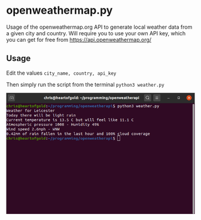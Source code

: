 # openweathermap.py

Usage of the openweathermap.org API to generate local weather data from a given city and country.
Will require you to use your own API key, which you can get for free from https://api.openweathermap.org/

## Usage

Edit the values
`city_name, country, api_key`

Then simply run the script from the terminal
`python3 weather.py`

![Example of program displaying all information.](https://raw.githubusercontent.com/fullfatsoda/openweathermap/master/weather.png?raw=true)
